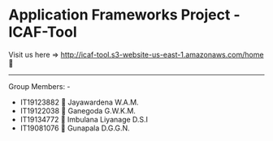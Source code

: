 # Application Frameworks Project - ICAF-Tool
Visit us here => http://icaf-tool.s3-website-us-east-1.amazonaws.com/home
:100:
***
Group Members: - 

* IT19123882	:girl: Jayawardena W.A.M.    
* IT19122038	:girl: Ganegoda G.W.K.M.      
* IT19134772	:girl: Imbulana Liyanage D.S.I
* IT19081076	:boy: Gunapala D.G.G.N.      

